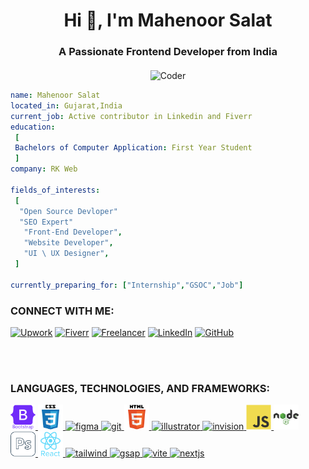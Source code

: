 

<h1 align="center">Hi 👋, I'm Mahenoor Salat</h1>
<h3 align="center">A Passionate Frontend Developer from India</h3>

<p align="center" style="margin-top: 20px;">
    <img alt="Coder" width="400" src="https://thumbs.dreamstime.com/b/modern-cartoon-illustration-woman-writing-software-code-developing-game-mobile-app-night-student-studying-316974289.jpg">
</p>




 ```yaml
name: Mahenoor Salat
located_in: Gujarat,India
current_job: Active contributor in Linkedin and Fiverr
education:
  [
  Bachelors of Computer Application: First Year Student
  ]
company: RK Web

fields_of_interests:
  [
   "Open Source Devloper"
   "SEO Expert"
    "Front-End Developer",
    "Website Developer",
    "UI \ UX Designer",
  ]
  
currently_preparing_for: ["Internship","GSOC","Job"]
```

### CONNECT WITH ME: 
<!-- [![My socials](https://skillicons.dev/icons?i=linkedin,twitter,github)](https://skillicons.dev) -->
[<img src="https://img.shields.io/twitter/follow/MahenoorSalat?label=Upwork&logo=Upwork&style=for-the-badge&color=blue" alt="Upwork" />](https://www.upwork.com/freelancers/~017b36696fdb312255)
[<img src="https://img.shields.io/twitter/follow/MahenoorSalat?label=Fiverr&logo=Fiverr&style=for-the-badge&color=blue" alt="Fiverr" />](https://www.fiverr.com/mahenoorsalat?up_rollout=true)
[<img src="https://img.shields.io/twitter/follow/MahenoorSalat?label=Freelancer&logo=Freelancer&style=for-the-badge&color=blue" alt="Freelancer" />](https://www.freelancer.in/u/mahenoorsalat)
[<img src="https://img.shields.io/badge/linkedin-%230077b5.svg?&style=for-the-badge&logo=linkedin&logoColor=white" alt="LinkedIn" />](https://www.linkedin.com/in/mahenoor-salat/)
[<img src="https://img.shields.io/badge/github-%23333.svg?&style=for-the-badge&logo=github&logoColor=white" alt="GitHub" />](https://github.com/mahenoorsalat)


<br></br> 

### LANGUAGES, TECHNOLOGIES, AND FRAMEWORKS:
<p align="left">
    <a href="https://getbootstrap.com" target="_blank" rel="noreferrer">
        <img src="https://raw.githubusercontent.com/devicons/devicon/master/icons/bootstrap/bootstrap-plain-wordmark.svg" alt="bootstrap" width="40" height="40"/>
    </a>
    <a href="https://www.w3schools.com/css/" target="_blank" rel="noreferrer">
        <img src="https://raw.githubusercontent.com/devicons/devicon/master/icons/css3/css3-original-wordmark.svg" alt="css3" width="40" height="40"/>
    </a>
    <a href="https://www.figma.com/" target="_blank" rel="noreferrer">
        <img src="https://www.vectorlogo.zone/logos/figma/figma-icon.svg" alt="figma" width="40" height="40"/>
    </a>
    <a href="https://git-scm.com/" target="_blank" rel="noreferrer">
        <img src="https://www.vectorlogo.zone/logos/git-scm/git-scm-icon.svg" alt="git" width="40" height="40"/>
    </a>
    <a href="https://www.w3.org/html/" target="_blank" rel="noreferrer">
        <img src="https://raw.githubusercontent.com/devicons/devicon/master/icons/html5/html5-original-wordmark.svg" alt="html5" width="40" height="40"/>
    </a>
    <a href="https://www.adobe.com/in/products/illustrator.html" target="_blank" rel="noreferrer">
        <img src="https://www.vectorlogo.zone/logos/adobe_illustrator/adobe_illustrator-icon.svg" alt="illustrator" width="40" height="40"/>
    </a>
    <a href="https://www.invisionapp.com/" target="_blank" rel="noreferrer">
        <img src="https://www.vectorlogo.zone/logos/invisionapp/invisionapp-icon.svg" alt="invision" width="40" height="40"/>
    </a>
    <a href="https://developer.mozilla.org/en-US/docs/Web/JavaScript" target="_blank" rel="noreferrer">
        <img src="https://raw.githubusercontent.com/devicons/devicon/master/icons/javascript/javascript-original.svg" alt="javascript" width="40" height="40"/>
    </a>
    <a href="https://nodejs.org" target="_blank" rel="noreferrer">
        <img src="https://raw.githubusercontent.com/devicons/devicon/master/icons/nodejs/nodejs-original-wordmark.svg" alt="nodejs" width="40" height="40"/>
    </a>
    <a href="https://www.photoshop.com/en" target="_blank" rel="noreferrer">
        <img src="https://raw.githubusercontent.com/devicons/devicon/master/icons/photoshop/photoshop-line.svg" alt="photoshop" width="40" height="40"/>
    </a>
    <a href="https://reactjs.org/" target="_blank" rel="noreferrer">
        <img src="https://raw.githubusercontent.com/devicons/devicon/master/icons/react/react-original-wordmark.svg" alt="react" width="40" height="40"/>
    </a>
    <a href="https://tailwindcss.com/" target="_blank" rel="noreferrer">
        <img src="https://www.vectorlogo.zone/logos/tailwindcss/tailwindcss-icon.svg" alt="tailwind" width="40" height="40"/>
    </a>
    <a href="https://greensock.com/gsap/" target="_blank" rel="noreferrer">
        <img src="https://cdn.iconscout.com/icon/free/png-256/greensock-3-1175191.png" alt="gsap" width="40" height="40"/>
    </a>
    <a href="https://vitejs.dev/" target="_blank" rel="noreferrer">
        <img src="https://vitejs.dev/logo.svg" alt="vite" width="40" height="40"/>
    </a>
<a href="https://nextjs.org/" target="_blank" rel="noreferrer">
    <img src="https://cdn.worldvectorlogo.com/logos/next-js.svg" alt="nextjs" width="40" height="40"/>
</a>
</p>

